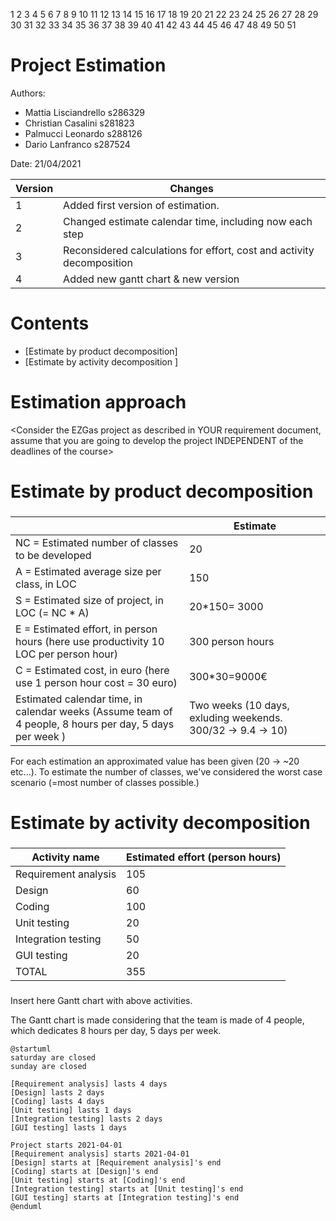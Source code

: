 1
2
3
4
5
6
7
8
9
10
11
12
13
14
15
16
17
18
19
20
21
22
23
24
25
26
27
28
29
30
31
32
33
34
35
36
37
38
39
40
41
42
43
44
45
46
47
48
49
50
51
# Project Estimation  
Authors:

- Mattia Lisciandrello s286329
- Christian Casalini s281823
- Palmucci Leonardo s288126
- Dario Lanfranco s287524

Date: 21/04/2021

| Version | Changes |
| ------- |---------|
| 1 | Added first version of estimation. |
| 2 | Changed estimate calendar time, including now each step |
| 3 | Reconsidered calculations for effort, cost and activity decomposition | 
| 4 | Added new gantt chart & new version | 

# Contents
- [Estimate by product decomposition]
- [Estimate by activity decomposition ]
# Estimation approach
<Consider the EZGas  project as described in YOUR requirement document, assume that you are going to develop the project INDEPENDENT of the deadlines of the course>
# Estimate by product decomposition
### 
|             | Estimate                        |             
| ----------- | ------------------------------- |  
| NC =  Estimated number of classes to be developed   |  20          |             
| A = Estimated average size per class, in LOC       |      150               | 
| S = Estimated size of project, in LOC (= NC * A) |20*150= 3000 |
| E = Estimated effort, in person hours (here use productivity 10 LOC per person hour)  |          300 person hours   |   
| C = Estimated cost, in euro (here use 1 person hour cost = 30 euro) | 300*30=9000€ | 
| Estimated calendar time, in calendar weeks (Assume team of 4 people, 8 hours per day, 5 days per week ) | Two weeks (10 days, exluding weekends. 300/32 -> 9.4 -> 10) |               

For each estimation an approximated value has been given (20 -> ~20 etc...). To estimate the number of classes, we've considered the worst case scenario (=most number of classes possible.)


# Estimate by activity decomposition
### 
|         Activity name    | Estimated effort (person hours)   |             
| ----------- | ------------------------------- | 
| Requirement analysis | 105 |
| Design | 60 | 
| Coding | 100 |
| Unit testing | 20 | 
| Integration testing | 50 | 
| GUI testing | 20 |
| TOTAL | 355 | 

###
Insert here Gantt chart with above activities.

The Gantt chart is made considering that the team is made of 4 people, which dedicates 8 hours per day, 5 days per week.


```plantuml
@startuml
saturday are closed
sunday are closed

[Requirement analysis] lasts 4 days
[Design] lasts 2 days
[Coding] lasts 4 days
[Unit testing] lasts 1 days 
[Integration testing] lasts 2 days
[GUI testing] lasts 1 days

Project starts 2021-04-01
[Requirement analysis] starts 2021-04-01
[Design] starts at [Requirement analysis]'s end
[Coding] starts at [Design]'s end
[Unit testing] starts at [Coding]'s end
[Integration testing] starts at [Unit testing]'s end
[GUI testing] starts at [Integration testing]'s end
@enduml
```
